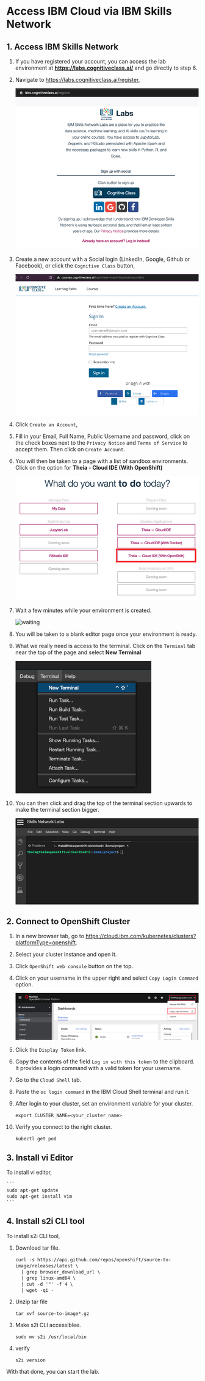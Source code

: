 # Access IBM Cloud via IBM Skills Network

## 1. Access IBM Skills Network

1. If you have registered your account, you can access the lab environment at **https://labs.cognitiveclass.ai/** and go directly to step 6.

1. Navigate to https://labs.cognitiveclass.ai/register,

    ![Cognitive Class button](images/cogClassButton.png)

1. Create a new account with a Social login (LinkedIn, Google, Github or Facebook), or click the `Cognitive Class` button,

    ![Cognitive Class button](images/cogClassButton2.png)

1. Click `Create an Account`,

1. Fill in your Email, Full Name, Public Username and password, click on the check boxes next to the `Privacy Notice` and `Terms of Service` to accept them. Then click on `Create Account`.

1. You will then be taken to a page with a list of sandbox environments. Click on the option for **Theia - Cloud IDE (With OpenShift)**

    ![sandbox list](images/sandboxList.png)

1. Wait a few minutes while your environment is created.

    ![waiting](images/waiting.png)

1. You will be taken to a blank editor page once your environment is ready.

1.  What we really need is access to the terminal. Click on the `Terminal` tab near the top of the page and select **New Terminal**

    ![New Terminal](images/newTerminal.png)

1.  You can then click and drag the top of the terminal section upwards to make the terminal section bigger.

    ![bigger terminal](images/biggerTerminal.png)


## 2. Connect to OpenShift Cluster

1. In a new browser tab, go to https://cloud.ibm.com/kubernetes/clusters?platformType=openshift.

1. Select your cluster instance and open it.

1. Click `OpenShift web console` button on the top.

1. Click on your username in the upper right and select `Copy Login Command` option.

    ![Terminal Button](images/copy-openshift-cmd.png)

1. Click the `Display Token` link.

1. Copy the contents of the field `Log in with this token` to the clipboard. It provides a login command with a valid token for your username.

1. Go to the `Cloud Shell` tab.

1. Paste the `oc login command` in the IBM Cloud Shell terminal and run it.

1. After login to your cluster, set an environment variable for your cluster.

   ```shell
   export CLUSTER_NAME=<your_cluster_name>
   ```

1. Verify you connect to the right cluster.

   ```shell
   kubectl get pod
   ```


## 3. Install vi Editor

To install vi editor,

	```
	sudo apt-get update
	sudo apt-get install vim
	```


## 4. Install s2i CLI tool

To install s2i CLI tool,

1. Download tar file.

    ```
	curl -s https://api.github.com/repos/openshift/source-to-image/releases/latest \
	  | grep browser_download_url \
	  | grep linux-amd64 \
	  | cut -d '"' -f 4 \
	  | wget -qi -
    ```

1. Unzip tar file

    ```
	tar xvf source-to-image*.gz
    ```

1. Make s2i CLI accessiblee.

    ```
	sudo mv s2i /usr/local/bin
    ```

1. verify

    ```
	s2i version  
    ```


With that done, you can start the lab.



